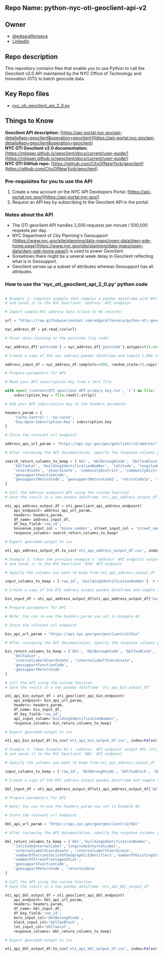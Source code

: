 

## Repo Name: python-nyc-oti-geoclient-api-v2

## Owner

- [@edgaralfonseca](https://github.com/edgaralfonseca)
- [LinkedIn](https://www.linkedin.com/in/edgar-alfonseca/)

## Repo description

This repository contains files that enable you to use Python to call the Geoclient v2.0 API maintained by the NYC Office of Technology and Innovation (OTI) to batch geocode data.

## Key Repo files

- [nyc_oti_geoclient_api_2_0.py](https://raw.githubusercontent.com/edgaralfonseca/python-nyc-oti-geoclient-api-v1/main/nyc_oti_geoclient_api_1_0.py)

## Things to Know

**Geoclient API description:** [https://api-portal.nyc.gov/api-details#api=geoclient&operation=geoclient](https://api-portal.nyc.gov/api-details#api=geoclient&operation=geoclient)  
**NYC OTI Geoclient v2.0 documentation:** [https://mlipper.github.io/geoclient/docs/current/user-guide/](https://mlipper.github.io/geoclient/docs/current/user-guide/)      
**NYC OTI GitHub repo:** [https://github.com/CityOfNewYork/geoclient](https://github.com/CityOfNewYork/geoclient)

### Pre-requisites for you to use the API

1. Create a new account on the NYC API Developers Portal: [https://api-portal.nyc.gov/](https://api-portal.nyc.gov/)
2. Request an API key by subscribing to the Geoclient API in the portal.

### Notes about the API

- The OTI geoclient API handles 2,500 requests per minute / 500,000 requests per day.
- NYC Department of City Planning's Geosupport ([https://www.nyc.gov/site/planning/data-maps/open-data/dwn-gde-home.page](https://www.nyc.gov/site/planning/data-maps/open-data/dwn-gde-home.page)) is used to power Geoclient.
- Sometimes there might be a several week delay in Geoclient reflecting what is in Geosupport.
- Geoclient serves up a subset of attributes whereas Geosupport has all attributes.

### How to use the 'nyc_oti_geoclient_api_2_0.py' python code

```python

# Example 1: Complete example that samples a pandas dataframe with NYC addresses
# and sends it to the NYC Geoclient 'address' API endpoint

# Import sample NYC address data (close to 6k records)

url = "https://raw.githubusercontent.com/edgaralfonseca/python-oti-geoclient-api-v2/main/nyc_sample_almost_6k_addresses.csv"

nyc_address_df = pd.read_csv(url)

# Minor data cleaning on the postcode (zip code)

nyc_address_df['postcode'] = nyc_address_df['postcode'].astype(str).str[:5]

# Create a copy of the nyc address pandas dataframe and sample 1,000 records

address_input_df = nyc_address_df.sample(n=1000, random_state=1).copy()

# Prepare parameters for API

# Read your API subscription key from a text file

with open('/content/OTI geoclient API primary key.txt', 'r') as file:
    subscription_key = file.read().strip()

# Add your API subscription key to the headers parameter

headers_param = {
    'Cache-Control': 'no-cache',
    'Ocp-Apim-Subscription-Key': subscription_key
}

# Store the relevant url endpoint 

address_api_url_param = "https://api.nyc.gov/geo/geoclient/v2/address"

# After reviewing the API documentation, specify the response columns you are interested in keeping

search_return_columns_to_keep = ['bbl', 'bblBoroughCode', 'bblTaxBlock',
    'bblTaxLot', 'buildingIdentificationNumber', 'latitude', 'longitude',
    'xCoordinate', 'yCoordinate', 'communityDistrict', 'communityDistrictNumber',
    'geosupportFunctionCode',
    'geosupportReturnCode', 'geosupportReturnCode2', 'returnCode1a', 'returnCode1e'
]

# Call the address endpoint API using the custom function
# Save the result in a new pandas dataframe 'oti_api_address_output_df'

oti_api_address_output_df = oti_geoclient_api_address_endpoint(
    api_endpoint= address_api_url_param,
    headers= headers_param,
    df_name= address_input_df,
    df_key_field='row_id',
    housenum_input_col = 'house_number', street_input_col = 'street_name' , boro_input_col= 'borough' , zip_input_col= 'postcode',
    response_columns= search_return_columns_to_keep)

# Export geocoded output to csv

oti_api_address_output_df.to_csv('oti_api_address_output_df.csv', index=False)

# Example 2: Takes the previous example's 'address' API endpoint output (oti_api_address_output_df)
# and sends it to the NYC Geoclient 'BIN' API endpoint

# Specify the columns you want to keep from oti_api_address_output_df

input_columns_to_keep = ['row_id', 'buildingIdentificationNumber']  # Replace with the columns you want to keep

# Create a copy of the OTI address output pandas dataframe and sample 500 records

bin_input_df = oti_api_address_output_df[oti_api_address_output_df['buildingIdentificationNumber'].notna()][input_columns_to_keep].sample(n=500, random_state=1).copy()

# Prepare parameters for API

# Note: You can re-use the headers_param you set in Example #1

# Store the relevant url endpoint 

bin_api_url_param = "https://api.nyc.gov/geo/geoclient/v2/bin"

# After reviewing the API documentation, specify the response columns you are interested in keeping

bin_return_columns_to_keep = ['bbl', 'bblBoroughCode', 'bblTaxBlock',
    'bblTaxLot',
    'internalLabelXCoordinate', 'internalLabelYCoordinate',
    'geosupportFunctionCode',
    'geosupportReturnCode'
]

# Call the API using the custom function
# Save the result in a new pandas dataframe 'oti_api_bin_output_df'

oti_api_bin_output_df = oti_geoclient_api_bin_endpoint(
    api_endpoint= bin_api_url_param,
    headers= headers_param,
    df_name= bin_input_df,
    df_key_field='row_id',
    api_input_column='buildingIdentificationNumber',
    response_columns= bin_return_columns_to_keep)

# Export geocoded output to csv

oti_api_bin_output_df.to_csv('oti_api_bin_output_df.csv', index=False)

# Example 3: Takes Example #1's 'address' API endpoint output API (oti_api_address_output_df)
# and sends it to the NYC Geoclient 'BBL' API endpoint

# Specify the columns you want to keep from oti_api_address_output_df

input_columns_to_keep = ['row_id', 'bblBoroughCode', 'bblTaxBlock', 'bblTaxLot']  # Replace with the columns you want to keep

# Create a copy of the OTI address output pandas dataframe and sample 500 records

bbl_input_df = oti_api_address_output_df[oti_api_address_output_df['bblBoroughCode'].notna()][input_columns_to_keep].sample(n=500, random_state=1).copy()

# Prepare parameters for API

# Note: You can re-use the headers_param you set in Example #1

# Store the relevant url endpoint 

bbl_api_url_param = "https://api.nyc.gov/geo/geoclient/v2/bbl"

# After reviewing the API documentation, specify the response columns you are interested in keeping

bbl_return_columns_to_keep = ['bbl','buildingIdentificationNumber',
    'latitudeInternalLabel','longitudeInternalLabel',
    'internalLabelXCoordinate', 'internalLabelYCoordinate',
    'numberOfEntriesInListOfGeographicIdentifiers','numberOfExistingStructuresOnLot',
    'numberOfStreetFrontagesOfLot',
    'geosupportFunctionCode',
    'geosupportReturnCode', 'returnCode1a'
]

# Call the API using the custom function
# Save the result in a new pandas dataframe 'oti_api_bbl_output_df'

oti_api_bbl_output_df = oti_geoclient_api_bbl_endpoint(
    api_endpoint= bbl_api_url_param,
    headers= headers_param,
    df_name= bbl_input_df,
    df_key_field='row_id',
    boro_input_col='bblBoroughCode',
    block_input_col='bblTaxBlock',
    lot_input_col='bblTaxLot',
    response_columns= bbl_return_columns_to_keep)

# Export geocoded output to csv

oti_api_bbl_output_df.to_csv('oti_api_bbl_output_df.csv', index=False)

```
